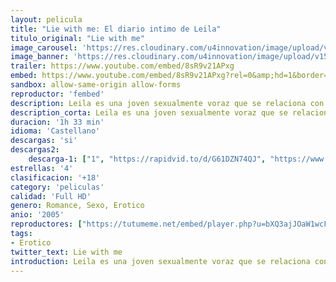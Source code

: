 ```yaml
---
layout: pelicula
title: "Lie with me: El diario intimo de Leila"
titulo_original: "Lie with me"
image_carousel: 'https://res.cloudinary.com/u4innovation/image/upload/v1565929780/lie-me-poster-min_v5noxj.jpg'
image_banner: 'https://res.cloudinary.com/u4innovation/image/upload/v1565929780/5lNnaO26ifz9MhtrpjnVS92Aofp-min_n0obfx.jpg'
trailer: https://www.youtube.com/embed/8sR9v21APxg
embed: https://www.youtube.com/embed/8sR9v21APxg?rel=0&amp;hd=1&border=0&wmode=opaque&enablejsapi=1&modestbranding=1&controls=1&showinfo=1
sandbox: allow-same-origin allow-forms
reproductor: 'fembed'
description: Leila es una joven sexualmente voraz que se relaciona con los hombres mediante breves encuentros íntimos. Una noche, durante una concurrida fiesta privada en una casa, conoce a David y la lujuria surge a primera vista. Poco después, mientras Leila practica sexo con un desconocido en la parte trasera de la casa, David y su novia hacen lo mismo pero en su coche. Leila y David se miran fijamente mientras hacen el amor con otras personas, iniciándose así un ritual de cortejo que dará paso a una aventura sexual entre ambos.
description_corta: Leila es una joven sexualmente voraz que se relaciona con los hombres mediante breves encuentros íntimos. Una noche, durante una concurrida fiesta privada en una casa, conoce a David y la lujuria surge a primera vista. Poco después, mientras Leila practica sexo con un
duracion: '1h 33 min'
idioma: 'Castellano'
descargas: 'si'
descargas2:
    descarga-1: ["1", "https://rapidvid.to/d/G61DZN74QJ", "https://www.google.com/s2/favicons?domain=openload.co","OpenLoad","https://res.cloudinary.com/imbriitneysam/image/upload/v1541473684/mexico.png", "Latino", "Full HD"]
estrellas: '4'
clasificacion: '+18'
category: 'peliculas'
calidad: 'Full HD'
genero: Romance, Sexo, Erotico
anio: '2005'
reproductores: ["https://tutumeme.net/embed/player.php?u=bXQ3ajJOaW1wcFRGcEs2VW5XRGExTlRPMytmUnc3bHVwcWhoenVIUjI5SHF5TlNwc0taaG1jN2gwZHZSNTlIRHVhV2tZWitkNUtDVDNOL1ZvYW1rYjJSa25LQ2U"]
tags:
- Erotico
twitter_text: Lie with me
introduction: Leila es una joven sexualmente voraz que se relaciona con los hombres mediante breves encuentros íntimos. Una noche, durante una concurrida fiesta privada en una casa, conoce a David y la lujuria surge a primera vista. Poco después, mientras Leila practica sexo con un
---
```



 







